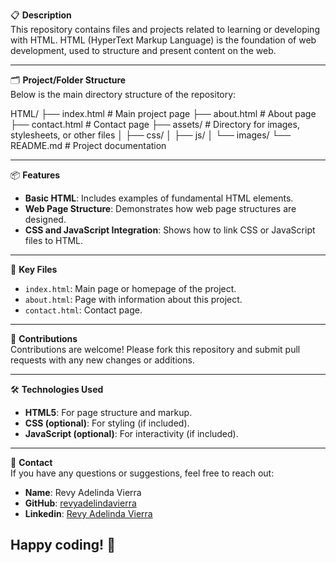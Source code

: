 📋 **Description**  
This repository contains files and projects related to learning or developing with HTML. HTML (HyperText Markup Language) is the foundation of web development, used to structure and present content on the web.

---

🗂️ **Project/Folder Structure**  
Below is the main directory structure of the repository:

HTML/
├── index.html     # Main project page
├── about.html     # About page
├── contact.html   # Contact page
├── assets/        # Directory for images, stylesheets, or other files
│   ├── css/
│   ├── js/
│   └── images/
└── README.md      # Project documentation

---

📦 **Features**  
- **Basic HTML**: Includes examples of fundamental HTML elements.  
- **Web Page Structure**: Demonstrates how web page structures are designed.  
- **CSS and JavaScript Integration**: Shows how to link CSS or JavaScript files to HTML.  

---

📂 **Key Files**  
- `index.html`: Main page or homepage of the project.  
- `about.html`: Page with information about this project.  
- `contact.html`: Contact page.  

---

🤝 **Contributions**  
Contributions are welcome! Please fork this repository and submit pull requests with any new changes or additions.  

---

🛠️ **Technologies Used**  
- **HTML5**: For page structure and markup.  
- **CSS (optional)**: For styling (if included).  
- **JavaScript (optional)**: For interactivity (if included).  

---

📧 **Contact**  
If you have any questions or suggestions, feel free to reach out:  
- **Name**: Revy Adelinda Vierra  
- **GitHub**: [revyadelindavierra](https://github.com/revyadelindavierra)
- **Linkedin**: [Revy Adelinda Vierra](www.linkedin.com/in/revyvierra)

Happy coding! 🚀
---
